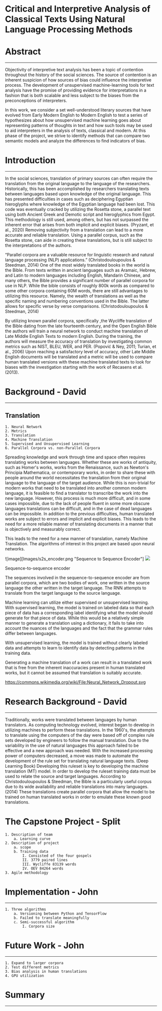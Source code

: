 # Critical and Interpretive Analysis of Classical Texts Using Natural Language Processing Methods

# Abstract
---

Objectivity of interpretive text analysis has been a topic of contention throughout the history of the social sciences. The source of contention is an inherent suspicion of how sources of bias could influence the interpretive process.   The development of unsupervised machine-learning tools for text analysis have the promise of providing evidence for interpretations in a fashion that is both scalable and less subject to the biases from the preconceptions of interpreters.

In this work, we consider a set well-understood literary sources that have evolved from Early Modern English to Modern English to test a series of hypothesizes about how unsupervised machine learning goes about representing patterns of thoughts in text and how such tools may be used to aid interpreters in the analysis of texts, classical and modern.  At this phase of the project, we strive to identify methods that can compare two semantic models and analyze the differences to find indicators of bias.

# Introduction
---
In the social sciences, translation of primary sources can often require the translation from the original language to the language of the researchers. Historically, this has been accomplished by researchers translating texts between languages based upon knowledge of the original language. This has presented difficulties in cases such as deciphering Egyptian hieroglyphs where knowledge of the Egyptian language had been lost. This code was eventually cracked by utilizing the Rosetta stone, a parallel text using both Ancient Greek and Demotic script and hieroglyphics from Egypt. This methodology is still used, among others, but has not surpassed the inherent error that arises from both implicit and explicit biases. (Pryzant, et al., 2020) Removing subjectivity from a translation can lead to a more accurate and reliable translation. Using a parallel corpus, such as the Rosetta stone, can aide in creating these translations, but is still subject to the interpretations of the authors.

“Parallel corpora are a valuable resource for linguistic research and natural language processing (NLP) applications.” (Christodouloupoulos & Steedman, 2014) One of the most widely translated books in the world is the Bible. From texts written in ancient languages such as Aramaic, Hebrew, and Latin to modern languages including English, Mandarin Chinese, and many others, the Bible provides a significant number of parallel corpora for use in NLP. While the bible consists of roughly 800k words as compared to some other corpora containing 60M words, there are still advantages to utilizing this resource. Namely, the wealth of translations as well as the specific naming and numbering conventions used in the Bible. The latter allows for specific verse by verse comparisons. (Christodouloupoulos & Steedman, 2014)

By utilizing known parallel corpora, specifically ,the Wycliffe translation of the Bible dating from the late fourteenth century, and the Open English Bible the authors will train a neural network to conduct machine translation of Late Middle English Texts to modern English. During the training, the authors will measure the accuracy of translation by investigating common metrics such as NIST, BLEU, WER, and PER. (Popović & Ney, 2011; Turian, et al., 2006) Upon reaching a satisfactory level of accuracy, other Late Middle English documents will be translated and a metric will be used to compare human translated versions with these machine translated texts to look for biases with the investigation starting with the work of Recasens et al. (2013).

# Background - David
---
## Translation
	1. Neural Network
	2. Metrics
	3. Translation
	4. Machine Translation
	5. Supervised and Unsupervised Learning
	6. Parallel Corpora vs. non-Parallel Corpora

Spreading knowledge and work through time and space often requires translating works between languages. Whether these are works of antiquity, such as Homer's works, works from the Renaissance, such as Newton's Principia Mathematica, or contemporary works, in order to share these with people around the world necessitates the translation from their original language to the language of the target audience. While this is non-trivial for modern works that need to be translated into another common modern language, it is feasible to find a translator to transcribe the work into the new language. However, this process is much more difficult, and in some cases impossible, due to the lack of people fluent in some more obscure languages translations can be difficult, and in the case of dead languages can be impossible. In addition to the previous difficulties, human translated works are subject to errors and implicit and explicit biases. This leads to the need for a more reliable manner of translating documents in a manner that is objectively and measurably correct.

This leads to the need for a new manner of translation, namely Machine Translation. The algorithms of interest in this project are based upon neural networks.

![image][Images/s2s_encoder.png "Sequence to Sequence Encoder"]
<img src="../Images/s2s_encoder.png"/>

Sequence-to-sequence encoder

The sequences involved in the sequence-to-sequence encoder are from parallel corpora, which are two bodies of work, one written in the source language the other written in the target language. The RNN attempts to translate from the target language to the source language.

Machine learning can utilize either supervised or unsupervised learning. With supervised learning, the model is trained on labeled data so that each piece of data has a corresponding label identifying what the model should generate for that piece of data. While this would be a relatively simple manner to generate a translation using a dictionary, it fails to take into account the nuances of the languages and the fact that the grammar rules differ between languages.

With unsupervised learning, the model is trained without clearly labeled data and attempts to learn to identify data by detecting patterns in the training data.

Generating a machine translation of a work can result in a translated work that is free from the inherent inaccuracies present in human translated works, but it cannot be assumed that translation is suitably accurate.

https://commons.wikimedia.org/wiki/File:Neural_Network_Dropout.svg

# Research Background - David
---
Traditionally, works were translated between languages by human translators. As computing technology evolved, interest began to develop in utilizing machines to perform these translations. In the 1960's, the attempts to translate using the computers of the day were based off of complex rule sets developed by engineers to follow the manual translation.  Due to the variability in the use of natural languages this approach failed to be effective and a new approach was needed. With the increased processing power of computers decreased, a move was made to automate the development of the rule set for translating natural language texts.  (Deep Learning Book) Developing this ruleset is key to developing the machine translation (MT) model. In order to develop the ruleset training data must be used to relate the source and target languages. According to Christodouloupoulos & Steedman, the Bible is a particularly useful corpus due to its wide availability and reliable translations into many languages. (2014) These translations create parallel corpora that allow the model to be trained on human translated works in order to emulate these known good translations.

# The Capstone Project - Split
	1. Description of team
		a. Learning curve
	2. Description of project
		a. scope
		b. Training data
			I. Consisted of the four gospels
			II. 3779 paired lines
			III. Wycliffe 83139 words
			IV. OEV 84264 words
	3. Agile methodology

# Implementation - John
---
	1. Three algorithms
		a. Versioning between Python and TensorFlow
		b. Failed to translate meaningfully
		c. Semi-successful algorithm
			I. Corpora size

# Future Work - John
---
	1. Expand to larger corpora
	2. Test different metrics
	3. Bias analysis in human translations
	4. GPU utilization

# Summary
---
